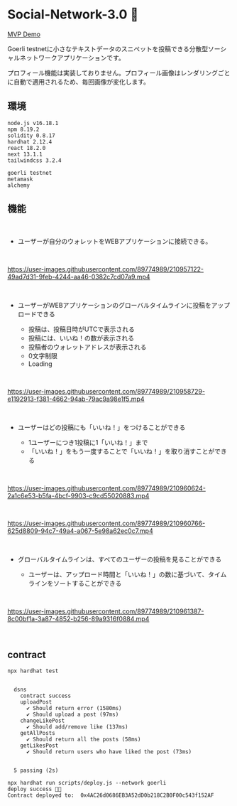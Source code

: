 # Social-Network-3.0 💫

[MVP Demo](https://social-network-3-0.vercel.app/)

Goerli testnetに小さなテキストデータのスニペットを投稿できる分散型ソーシャルネットワークアプリケーションです。

プロフィール機能は実装しておりません。プロフィール画像はレンダリングごとに自動で適用されるため、毎回画像が変化します。

## 環境
```
node.js v16.18.1
npm 8.19.2
solidity 0.8.17
hardhat 2.12.4
react 18.2.0
next 13.1.1
tailwindcss 3.2.4

goerli testnet
metamask
alchemy
```

## 機能
<br />

- ユーザーが自分のウォレットをWEBアプリケーションに接続できる。
<br />

  https://user-images.githubusercontent.com/89774989/210957122-49ad7d31-9feb-4244-aa46-0382c7cd07a9.mp4

<br />

- ユーザーがWEBアプリケーションのグローバルタイムラインに投稿をアップロードできる

    - 投稿は、投稿日時がUTCで表示される
    - 投稿には、いいね！の数が表示される
    - 投稿者のウォレットアドレスが表示される
    - 0文字制限
    - Loading

<br />

  https://user-images.githubusercontent.com/89774989/210958729-e1192913-f381-4662-94ab-79ac9a98e1f5.mp4

<br />

- ユーザーはどの投稿にも「いいね！」をつけることができる

    - 1ユーザーにつき1投稿に1「いいね！」まで
    - 「いいね！」をもう一度することで「いいね！」を取り消すことができる

<br />

  https://user-images.githubusercontent.com/89774989/210960624-2a1c6e53-b5fa-4bcf-9903-c9cd55020883.mp4

<br />

  https://user-images.githubusercontent.com/89774989/210960766-625d8809-94c7-49a4-a067-5e98a62ec0c7.mp4

<br />

- グローバルタイムラインは、すべてのユーザーの投稿を見ることができる

    - ユーザーは、アップロード時間と「いいね！」の数に基づいて、タイムラインをソートすることができる

<br />

  https://user-images.githubusercontent.com/89774989/210961387-8c00bf1a-3a87-4852-b256-89a9316f0884.mp4

<br />

## contract

```
npx hardhat test


  dsns
    contract success
    uploadPost
      ✔ Should return error (1580ms)
      ✔ Should upload a post (97ms)
    changeLikePost
      ✔ Should add/remove like (137ms)
    getAllPosts
      ✔ Should return all the posts (58ms)
    getLikesPost
      ✔ Should return users who have liked the post (73ms)


  5 passing (2s)
```

```
npx hardhat run scripts/deploy.js --network goerli
deploy success 🎉🎉
Contract deployed to:  0x4AC26d0686EB3A52dD0b218C2B0F00c543f152AF
```
